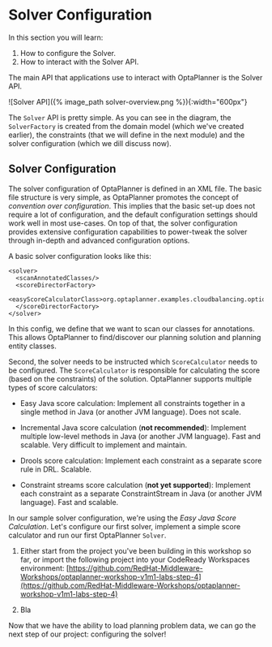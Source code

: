 
# Solver Configuration

In this section you will learn:

1. How to configure the Solver.
2. How to interact with the Solver API.


The main API that applications use to interact with OptaPlanner is the Solver API.

![Solver API]({% image_path solver-overview.png %}){:width="600px"}

The `Solver` API is pretty simple. As you can see in the diagram, the `SolverFactory` is created from the domain model (which we've created earlier), the constraints (that we will define in the next module) and the solver configuration (which we dill discuss now).


## Solver Configuration

The solver configuration of OptaPlanner is defined in an XML file. The basic file structure is very simple, as OptaPlanner promotes the concept of _convention over configuration_. This implies that the basic set-up does not require a lot of configuration, and the default configuration settings should work well in most use-cases. On top of that, the solver configuration provides extensive configuration capabilities to power-tweak the solver through in-depth and advanced configuration options.

A basic solver configuration looks like this:

```
<solver>
  <scanAnnotatedClasses/>
  <scoreDirectorFactory>
    <easyScoreCalculatorClass>org.optaplanner.examples.cloudbalancing.optional.score.CloudBalancingEasyScoreCalculator</easyScoreCalculatorClass>
  </scoreDirectorFactory>
</solver>
```

In this config, we define that we want to scan our classes for annotations. This allows OptaPlanner to find/discover our planning solution and planning entity classes.

Second, the solver needs to be instructed which `ScoreCalculator` needs to be configured. The `ScoreCalculator` is responsible for calculating the score (based on the constraints) of the solution. OptaPlanner supports multiple types of score calculators:

- Easy Java score calculation: Implement all constraints together in a single method in Java (or another JVM language). Does not scale.

- Incremental Java score calculation (**not recommended**): Implement multiple low-level methods in Java (or another JVM language). Fast and scalable. Very difficult to implement and maintain.

- Drools score calculation: Implement each constraint as a separate score rule in DRL. Scalable.

- Constraint streams score calculation (**not yet supported**): Implement each constraint as a separate ConstraintStream in Java (or another JVM language). Fast and scalable.

In our sample solver configuration, we're using the _Easy Java Score Calculation_. Let's configure our first solver, implement a simple score calculator and run our first OptaPlanner `Solver`.


1. Either start from the project you've been building in this workshop so far, or import the following project into your CodeReady Workspaces environment: [https://github.com/RedHat-Middleware-Workshops/optaplanner-workshop-v1m1-labs-step-4](https://github.com/RedHat-Middleware-Workshops/optaplanner-workshop-v1m1-labs-step-4)

2. Bla





Now that we have the ability to load planning problem data, we can go the next step of our project: configuring the solver!
